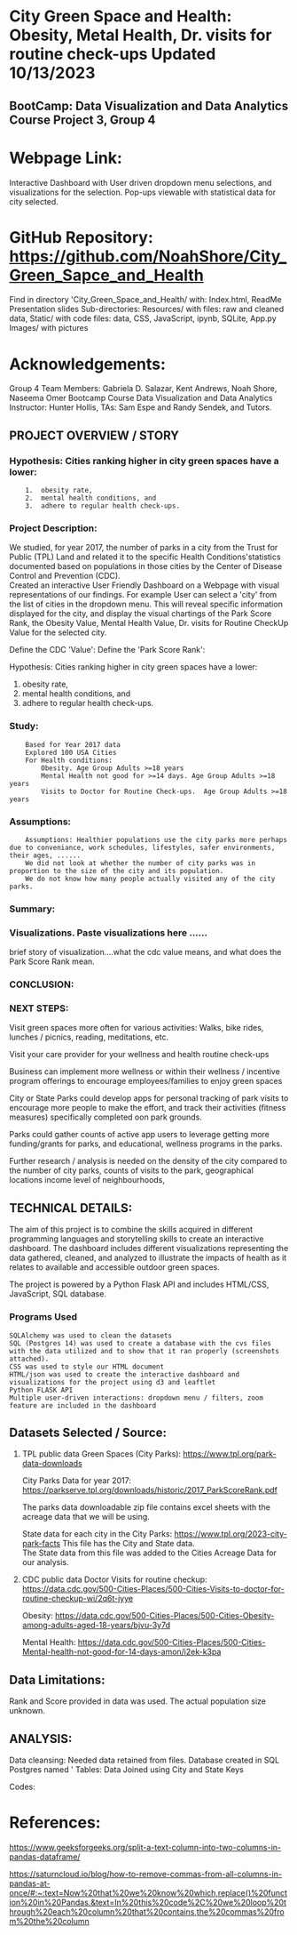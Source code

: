 # City Green Space and Health: Obesity, Metal Health, Dr. visits for routine check-ups                       Updated 10/13/2023
## BootCamp: Data Visualization and Data Analytics Course Project 3, Group 4 

# Webpage Link: 
Interactive Dashboard with User driven dropdown menu selections, and visualizations for the selection. Pop-ups viewable with statistical data for city selected. 

# GitHub Repository: https://github.com/NoahShore/City_Green_Sapce_and_Health 
Find in directory 'City_Green_Space_and_Health/ with:
    Index.html, 
    ReadMe
    Presentation slides
    Sub-directories:
    Resources/ with files: raw and cleaned data, 
    Static/ with code files: data, CSS, JavaScript, ipynb, SQLite, App.py 
    Images/ with pictures 

# Acknowledgements: 
Group 4 Team Members: Gabriela D. Salazar, Kent Andrews, Noah Shore, Naseema Omer 
Bootcamp Course Data Visualization and Data Analytics Instructor: Hunter Hollis, TAs: Sam Espe and Randy Sendek, and Tutors.

## PROJECT OVERVIEW / STORY
### Hypothesis: Cities ranking higher in city green spaces have a lower:
        1.	obesity rate, 
        2.	mental health conditions, and 
        3.	adhere to regular health check-ups. 

### Project Description: 
We studied, for year 2017, the number of parks in a city from the Trust for Public (TPL) Land and related it to the specific Health Conditions'statistics documented based on populations in those cities by the Center of Disease Control and Prevention (CDC).  
Created an interactive User Friendly Dashboard on a Webpage with visual representations of our findings. 
For example User can select a 'city' from the list of cities in the dropdown menu. This will reveal specific information displayed for the city, and display the visual chartings of 
the Park Score Rank, the Obesity Value, Mental Health Value, Dr. visits for Routine CheckUp Value for the selected city. 

Define the CDC 'Value': 
Define the 'Park Score Rank':

Hypothesis: Cities ranking higher in city green spaces have a lower:
1.	obesity rate, 
2.	mental health conditions, and 
3.	adhere to regular health check-ups. 

### Study: 
        Based for Year 2017 data
        Explored 100 USA Cities
        For Health conditions:
            Obesity. Age Group Adults >=18 years
            Mental Health not good for >=14 days. Age Group Adults >=18 years 
            Visits to Doctor for Routine Check-ups.  Age Group Adults >=18 years

### Assumptions:
        Assumptions: Healthier populations use the city parks more perhaps due to conveniance, work schedules, lifestyles, safer environments, their ages, ......
        We did not look at whether the number of city parks was in proportion to the size of the city and its population. 
        We do not know how many people actually visited any of the city parks. 

### Summary: 

### Visualizations. Paste visualizations here ......
brief story of visualization....what the cdc value means, and what does the Park Score Rank mean.

### CONCLUSION:


### NEXT STEPS: 
Visit green spaces more often for various activities: Walks, bike rides, lunches / picnics, reading, meditations, etc. 

Visit your care provider for your wellness and health routine check-ups

Business can implement more wellness or within their wellness / incentive program offerings to encourage employees/families to enjoy green spaces

City or State Parks could develop apps for personal tracking of park visits to encourage more people to make the effort, and track their activities (fitness measures) specifically completed oon park grounds.  

Parks could gather counts of active app users to leverage getting more funding/grants for parks, and educational, wellness programs in the parks. 

Further research / analysis is needed on the density of the city compared to the number of city parks, counts of visits to the park, geographical locations income level of neighbourhoods,


## TECHNICAL DETAILS: 
The aim of this project is to combine the skills acquired in different programming languages and storytelling skills to create an interactive dashboard. The dashboard includes different visualizations representing the data gathered, cleaned, and analyzed to illustrate the impacts of health as it relates to available and accessible outdoor green spaces.

The project is powered by a Python Flask API and includes HTML/CSS, JavaScript, SQL database. 

### Programs Used
    SQLAlchemy was used to clean the datasets
    SQL (Postgres 14) was used to create a database with the cvs files with the data utilized and to show that it ran properly (screenshots attached).
    CSS was used to style our HTML document
    HTML/json was used to create the interactive dashboard and visualizations for the project using d3 and leaftlet
    Python FLASK API
    Multiple user-driven interactions: dropdown menu / filters, zoom feature are included in the dashboard

## Datasets Selected / Source: 
1.	TPL public data 
    Green Spaces (City Parks): https://www.tpl.org/park-data-downloads

    City Parks Data for year 2017: https://parkserve.tpl.org/downloads/historic/2017_ParkScoreRank.pdf

    The parks data downloadable zip file contains excel sheets with the acreage data that we will be using.

    State data for each city in the City Parks: https://www.tpl.org/2023-city-park-facts This file has the City and State data.  
    The State data from this file was added to the Cities Acreage Data for our analysis. 

2. CDC public data 
    Doctor Visits for routine checkup:  https://data.cdc.gov/500-Cities-Places/500-Cities-Visits-to-doctor-for-routine-checkup-wi/2q6t-jyye

    Obesity: https://data.cdc.gov/500-Cities-Places/500-Cities-Obesity-among-adults-aged-18-years/bjvu-3y7d

    Mental Health: https://data.cdc.gov/500-Cities-Places/500-Cities-Mental-health-not-good-for-14-days-amon/i2ek-k3pa


## Data Limitations: 
Rank and Score provided in data was used. The actual population size unknown. 


## ANALYSIS: 
Data cleansing:  Needed data retained from files. 
Database created in SQL Postgres named '
Tables: 
Data Joined using City and State Keys

Codes: 



# References:  
https://www.geeksforgeeks.org/split-a-text-column-into-two-columns-in-pandas-dataframe/

https://saturncloud.io/blog/how-to-remove-commas-from-all-columns-in-pandas-at-once/#:~:text=Now%20that%20we%20know%20which,replace()%20function%20in%20Pandas.&text=In%20this%20code%2C%20we%20loop%20through%20each%20column%20that%20contains,the%20commas%20from%20the%20column
